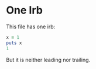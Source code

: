 # One Irb

This file has one irb:

```ruby
x = 1
puts x
1
```

But it is neither leading nor trailing.
